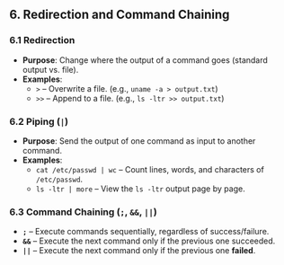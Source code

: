 ## 6. Redirection and Command Chaining

### 6.1 Redirection
- **Purpose**: Change where the output of a command goes (standard output vs. file).  
- **Examples**:  
  - `>` – Overwrite a file. (e.g., `uname -a > output.txt`)  
  - `>>` – Append to a file. (e.g., `ls -ltr >> output.txt`)

### 6.2 Piping (`|`)
- **Purpose**: Send the output of one command as input to another command.  
- **Examples**:  
  - `cat /etc/passwd | wc` – Count lines, words, and characters of `/etc/passwd`.  
  - `ls -ltr | more` – View the `ls -ltr` output page by page.

### 6.3 Command Chaining (`;`, `&&`, `||`)
- **`;`** – Execute commands sequentially, regardless of success/failure.  
- **`&&`** – Execute the next command only if the previous one succeeded.  
- **`||`** – Execute the next command only if the previous one **failed**.
